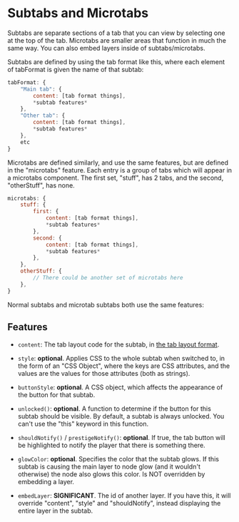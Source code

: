 # Subtabs and Microtabs

Subtabs are separate sections of a tab that you can view by selecting one at the top of the tab. Microtabs are smaller areas that function in much the same way. You can also embed layers inside of subtabs/microtabs.

Subtabs are defined by using the tab format like this, where each element of tabFormat is given the name of that subtab:

```js
tabFormat: {
    "Main tab": {
        content: [tab format things],
        *subtab features*
    },
    "Other tab": {
        content: [tab format things],
        *subtab features*
    },
    etc
}
```

Microtabs are defined similarly, and use the same features, but are defined in the "microtabs" feature. Each entry is a group of tabs which will appear in a microtabs component. The first set, "stuff", has 2 tabs, and the second, "otherStuff", has none.

```js
microtabs: {
    stuff: {
        first: {
            content: [tab format things],
            *subtab features*
        },
        second: {
            content: [tab format things],
            *subtab features*
        },
    },
    otherStuff: {
        // There could be another set of microtabs here
    },
}
```

Normal subtabs and microtab subtabs both use the same features:

## Features

- `content`: The tab layout code for the subtab, in [the tab layout format](custom-tab-layouts.md).

- `style`: **optional**. Applies CSS to the whole subtab when switched to, in the form of an "CSS Object", where the keys are CSS attributes, and the values are the values for those attributes (both as strings).

- `buttonStyle`: **optional**. A CSS object, which affects the appearance of the button for that subtab.

- `unlocked()`: **optional**. A function to determine if the button for this subtab should be visible. By default, a subtab is always unlocked. You can't use the "this" keyword in this function.

- `shouldNotify()` / `prestigeNotify()`: **optional**. If true, the tab button will be highlighted to notify the player that there is something there.

- `glowColor`: **optional**. Specifies the color that the subtab glows. If this subtab is causing the main layer to node glow (and it wouldn't otherwise) the node also glows this color. Is NOT overridden by embedding a layer.

- `embedLayer`: **SIGNIFICANT**. The id of another layer. If you have this, it will override "content", "style" and "shouldNotify", instead displaying the entire layer in the subtab.
